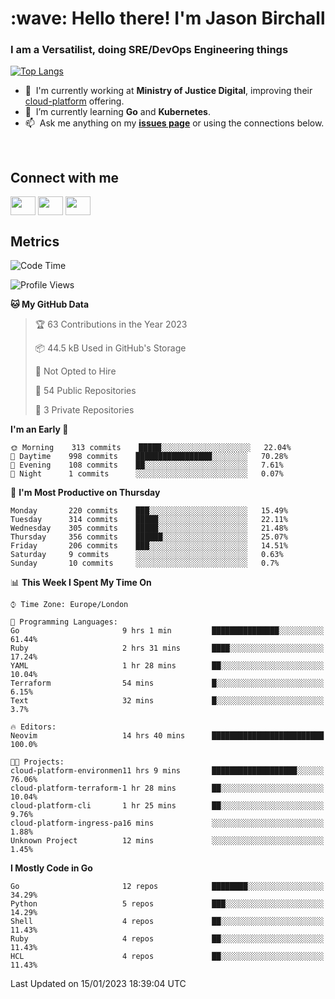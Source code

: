 <h1 align="left" id="jason-title">:wave: Hello there! I'm Jason Birchall</h1>
<h3 align="left">I am a Versatilist, doing SRE/DevOps Engineering things</h3>

[![Top Langs](https://github-readme-stats.vercel.app/api?username=jasonBirchall&show_icons=true&count_private=true&include_all_commits=true&theme=gruvbox)](https://github.com/anuraghazra/github-readme-stats)

- :office: &nbsp;I'm currently working at **Ministry of Justice Digital**, improving their [cloud-platform](https://github.com/ministryofjustice/cloud-platform) offering.
- :seedling: &nbsp;I’m currently learning **Go** and **Kubernetes**.
- :mailbox: &nbsp;Ask me anything on my **[issues page]** or using the connections below.


<br>

<h2>Connect with me</h2>
<p>
<a href="https://twitter.com/jsonBirchall" target="blank"><img align="center" src="https://cdn.jsdelivr.net/npm/simple-icons@3.0.1/icons/twitter.svg" alt="" height="30" width="40" /></a>
<a href="https://keybase.io/json0" target="blank"><img align="center" src="https://cdn.jsdelivr.net/npm/simple-icons@3.0.1/icons/keybase.svg" alt="" height="30" width="40" /></a>
<a href="https://www.reddit.com/user/kakorate" target="blank"><img align="center" src="https://cdn.jsdelivr.net/npm/simple-icons@3.0.1/icons/reddit.svg" alt="" height="30" width="40" /></a>
</p>

<h2>Metrics</h2>

<!--START_SECTION:waka-->
![Code Time](http://img.shields.io/badge/Code%20Time-905%20hrs%2021%20mins-blue)

![Profile Views](http://img.shields.io/badge/Profile%20Views-1-blue)

**🐱 My GitHub Data** 

> 🏆 63 Contributions in the Year 2023
 > 
> 📦 44.5 kB Used in GitHub's Storage 
 > 
> 🚫 Not Opted to Hire
 > 
> 📜 54 Public Repositories 
 > 
> 🔑 3 Private Repositories  
 > 
**I'm an Early 🐤** 

```text
🌞 Morning    313 commits    █████░░░░░░░░░░░░░░░░░░░░   22.04% 
🌆 Daytime    998 commits    █████████████████░░░░░░░░   70.28% 
🌃 Evening    108 commits    ██░░░░░░░░░░░░░░░░░░░░░░░   7.61% 
🌙 Night      1 commits      ░░░░░░░░░░░░░░░░░░░░░░░░░   0.07%

```
📅 **I'm Most Productive on Thursday** 

```text
Monday       220 commits    ███░░░░░░░░░░░░░░░░░░░░░░   15.49% 
Tuesday      314 commits    █████░░░░░░░░░░░░░░░░░░░░   22.11% 
Wednesday    305 commits    █████░░░░░░░░░░░░░░░░░░░░   21.48% 
Thursday     356 commits    ██████░░░░░░░░░░░░░░░░░░░   25.07% 
Friday       206 commits    ███░░░░░░░░░░░░░░░░░░░░░░   14.51% 
Saturday     9 commits      ░░░░░░░░░░░░░░░░░░░░░░░░░   0.63% 
Sunday       10 commits     ░░░░░░░░░░░░░░░░░░░░░░░░░   0.7%

```


📊 **This Week I Spent My Time On** 

```text
⌚︎ Time Zone: Europe/London

💬 Programming Languages: 
Go                       9 hrs 1 min         ███████████████░░░░░░░░░░   61.44% 
Ruby                     2 hrs 31 mins       ████░░░░░░░░░░░░░░░░░░░░░   17.24% 
YAML                     1 hr 28 mins        ██░░░░░░░░░░░░░░░░░░░░░░░   10.04% 
Terraform                54 mins             █░░░░░░░░░░░░░░░░░░░░░░░░   6.15% 
Text                     32 mins             █░░░░░░░░░░░░░░░░░░░░░░░░   3.7%

🔥 Editors: 
Neovim                   14 hrs 40 mins      █████████████████████████   100.0%

🐱‍💻 Projects: 
cloud-platform-environmen11 hrs 9 mins       ███████████████████░░░░░░   76.06% 
cloud-platform-terraform-1 hr 28 mins        ██░░░░░░░░░░░░░░░░░░░░░░░   10.04% 
cloud-platform-cli       1 hr 25 mins        ██░░░░░░░░░░░░░░░░░░░░░░░   9.76% 
cloud-platform-ingress-pa16 mins             ░░░░░░░░░░░░░░░░░░░░░░░░░   1.88% 
Unknown Project          12 mins             ░░░░░░░░░░░░░░░░░░░░░░░░░   1.45%

```

**I Mostly Code in Go** 

```text
Go                       12 repos            ████████░░░░░░░░░░░░░░░░░   34.29% 
Python                   5 repos             ███░░░░░░░░░░░░░░░░░░░░░░   14.29% 
Shell                    4 repos             ██░░░░░░░░░░░░░░░░░░░░░░░   11.43% 
Ruby                     4 repos             ██░░░░░░░░░░░░░░░░░░░░░░░   11.43% 
HCL                      4 repos             ██░░░░░░░░░░░░░░░░░░░░░░░   11.43%

```



 Last Updated on 15/01/2023 18:39:04 UTC
<!--END_SECTION:waka-->

<!-- links -->

[issues page]: https://github.com/jasonBirchall/jasonBirchall/issues "jasonBirchall/issues"
